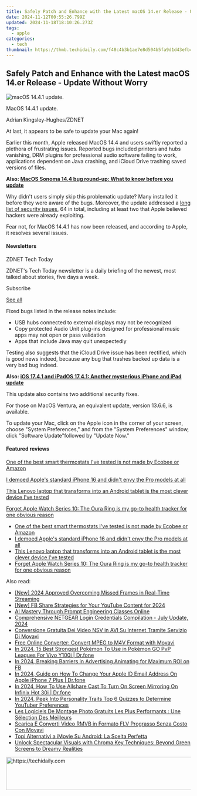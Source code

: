 ```yaml
---
title: Safely Patch and Enhance with the Latest macOS 14.er Release - Update Without Worry
date: 2024-11-12T00:55:26.799Z
updated: 2024-11-18T18:10:26.273Z
tags:
  - apple
categories:
  - tech
thumbnail: https://thmb.techidaily.com/f48c4b3b1ae7e8d504b5fa9d1d43efb4b89cbd743a49407bfffb933b836abc89.png
---
```


## Safely Patch and Enhance with the Latest macOS 14.er Release - Update Without Worry

![macOS 14.4.1 update.](https://www.zdnet.com/a/img/resize/a219c759e4c4c162263d36e22aecf62d22d23508/2024/03/26/84430990-9fb5-4271-8844-3867de358d47/2024-03-26-09-56-06.jpg?auto=webp&width=1280)

MacOS 14.4.1 update.

Adrian Kingsley-Hughes/ZDNET

At last, it appears to be safe to update your Mac again!

Earlier this month, Apple released MacOS 14.4 and users swiftly reported a plethora of frustrating issues. Reported bugs included printers and hubs vanishing, DRM plugins for professional audio software failing to work, applications dependent on Java crashing, and iCloud Drive trashing saved versions of files. 

**Also: [MacOS Sonoma 14.4 bug round-up: What to know before you update](https://www.zdnet.com/article/macos-sonoma-14-4-bug-round-up-what-to-know-before-you-update/)**

Why didn't users simply skip this problematic update? Many installed it before they were aware of the bugs. Moreover, the update addressed a [long list of security issues](https://support.apple.com/en-us/HT214084), 64 in total, including at least two that Apple believed hackers were already exploiting. 

Fear not, for MacOS 14.4.1 has now been released, and according to Apple, it resolves several issues.

#### Newsletters

ZDNET Tech Today

ZDNET's Tech Today newsletter is a daily briefing of the newest, most talked about stories, five days a week.

 Subscribe

[See all](https://www.zdnet.com/newsletters/)

Fixed bugs listed in the release notes include:

* USB hubs connected to external displays may not be recognized
* Copy protected Audio Unit plug-ins designed for professional music apps may not open or pass validation
* Apps that include Java may quit unexpectedly

Testing also suggests that the iCloud Drive issue has been rectified, which is good news indeed, because any bug that trashes backed up data is a very bad bug indeed.

**Also: [iOS 17.4.1 and iPadOS 17.4.1: Another mysterious iPhone and iPad update](https://www.zdnet.com/article/ios-17-4-1-and-ipados-17-4-1-more-mysterious-iphone-and-ipad-updates/)**

This update also contains two additional security fixes. 

For those on MacOS Ventura, an equivalent update, version 13.6.6, is available.

To update your Mac, click on the Apple icon in the corner of your screen, choose "System Preferences," and from the "System Preferences" window, click "Software Update"followed by "Update Now."

#### Featured reviews

[One of the best smart thermostats I've tested is not made by Ecobee or Amazon](https://www.zdnet.com/article/one-of-the-best-smart-thermostats-ive-tested-is-not-made-by-ecobee-or-amazon/ "One of the best smart thermostats I've tested is not made by Ecobee or Amazon")

[I demoed Apple's standard iPhone 16 and didn't envy the Pro models at all](https://www.zdnet.com/article/why-im-recommending-the-standard-iphone-16-over-the-pro-this-year-and-im-not-alone/ "I demoed Apple's standard iPhone 16 and didn't envy the Pro models at all")

[This Lenovo laptop that transforms into an Android tablet is the most clever device I've tested](https://www.zdnet.com/article/i-tested-lenovos-windows-laptop-that-doubles-as-an-android-tablet-and-it-has-so-much-potential/ "This Lenovo laptop that transforms into an Android tablet is the most clever device I've tested")

[Forget Apple Watch Series 10: The Oura Ring is my go-to health tracker for one obvious reason](https://www.zdnet.com/article/forget-apple-watch-series-10-the-oura-ring-is-my-go-to-health-tracker-for-one-obvious-reason/ "Forget Apple Watch Series 10: The Oura Ring is my go-to health tracker for one obvious reason")

* [One of the best smart thermostats I've tested is not made by Ecobee or Amazon](https://www.zdnet.com/article/one-of-the-best-smart-thermostats-ive-tested-is-not-made-by-ecobee-or-amazon/ "One of the best smart thermostats I've tested is not made by Ecobee or Amazon")
* [I demoed Apple's standard iPhone 16 and didn't envy the Pro models at all](https://www.zdnet.com/article/why-im-recommending-the-standard-iphone-16-over-the-pro-this-year-and-im-not-alone/ "I demoed Apple's standard iPhone 16 and didn't envy the Pro models at all")
* [This Lenovo laptop that transforms into an Android tablet is the most clever device I've tested](https://www.zdnet.com/article/i-tested-lenovos-windows-laptop-that-doubles-as-an-android-tablet-and-it-has-so-much-potential/ "This Lenovo laptop that transforms into an Android tablet is the most clever device I've tested")
* [Forget Apple Watch Series 10: The Oura Ring is my go-to health tracker for one obvious reason](https://www.zdnet.com/article/forget-apple-watch-series-10-the-oura-ring-is-my-go-to-health-tracker-for-one-obvious-reason/ "Forget Apple Watch Series 10: The Oura Ring is my go-to health tracker for one obvious reason")

<ins class="adsbygoogle"
     style="display:block"
     data-ad-format="autorelaxed"
     data-ad-client="ca-pub-7571918770474297"
     data-ad-slot="1223367746"></ins>

<ins class="adsbygoogle"
     style="display:block"
     data-ad-client="ca-pub-7571918770474297"
     data-ad-slot="8358498916"
     data-ad-format="auto"
     data-full-width-responsive="true"></ins>

<span class="atpl-alsoreadstyle">Also read:</span>
<div><ul>
<li><a href="https://digital-screen-recording.techidaily.com/new-2024-approved-overcoming-missed-frames-in-real-time-streaming/"><u>[New] 2024 Approved Overcoming Missed Frames in Real-Time Streaming</u></a></li>
<li><a href="https://youtube-sure.techidaily.com/b-share-strategies-for-your-youtube-content-for-2024/"><u>[New] FB Share Strategies for Your YouTube Content for 2024</u></a></li>
<li><a href="https://tech-savvy.techidaily.com/ai-mastery-through-prompt-engineering-classes-online/"><u>AI Mastery Through Prompt Engineering Classes Online</u></a></li>
<li><a href="https://tech-recovery.techidaily.com/comprehensive-netgear-login-credentials-compilation-july-update-2024/"><u>Comprehensive NETGEAR Login Credentials Compilation - July Update, 2024</u></a></li>
<li><a href="https://techtrends.techidaily.com/conversione-gratuita-dei-video-nsv-in-avi-su-internet-tramite-servizio-di-movavi/"><u>Conversione Gratuita Dei Video NSV in AVI Su Internet Tramite Servizio Di Movavi</u></a></li>
<li><a href="https://techtrends.techidaily.com/free-online-converter-convert-mpeg-to-m4v-format-with-movavi/"><u>Free Online Converter: Convert MPEG to M4V Format with Movavi</u></a></li>
<li><a href="https://change-location.techidaily.com/in-2024-15-best-strongest-pokemon-to-use-in-pokemon-go-pvp-leagues-for-vivo-y100i-drfone-by-drfone-virtual-android/"><u>In 2024, 15 Best Strongest Pokémon To Use in Pokémon GO PvP Leagues For Vivo Y100i | Dr.fone</u></a></li>
<li><a href="https://facebook-video-content.techidaily.com/in-2024-breaking-barriers-in-advertising-animating-for-maximum-roi-on-fb/"><u>In 2024, Breaking Barriers in Advertising Animating for Maximum ROI on FB</u></a></li>
<li><a href="https://iphone-unlock.techidaily.com/in-2024-guide-on-how-to-change-your-apple-id-email-address-on-apple-iphone-7-plus-drfone-by-drfone-ios/"><u>In 2024, Guide on How To Change Your Apple ID Email Address On Apple iPhone 7 Plus | Dr.fone</u></a></li>
<li><a href="https://screen-mirror.techidaily.com/in-2024-how-to-use-allshare-cast-to-turn-on-screen-mirroring-on-infinix-hot-30i-drfone-by-drfone-android/"><u>In 2024, How To Use Allshare Cast To Turn On Screen Mirroring On Infinix Hot 30i | Dr.fone</u></a></li>
<li><a href="https://youtube-help.techidaily.com/in-2024-peek-into-personality-traits-top-6-quizzes-to-determine-youtuber-preferences/"><u>In 2024, Peek Into Personality Traits Top 6 Quizzes to Determine YouTuber Preferences</u></a></li>
<li><a href="https://techtrends.techidaily.com/les-logiciels-de-montage-photo-gratuits-les-plus-performants-une-selection-des-meilleurs/"><u>Les Logiciels De Montage Photo Gratuits Les Plus Performants : Une Sélection Des Meilleurs</u></a></li>
<li><a href="https://techtrends.techidaily.com/scarica-e-converti-video-rmvb-in-formato-flv-prograsso-senza-costo-con-movavi/"><u>Scarica E Converti Video RMVB in Formato FLV Prograsso Senza Costo Con Movavi</u></a></li>
<li><a href="https://techtrends.techidaily.com/topi-alternativi-a-imovie-su-android-la-scelta-perfetta/"><u>Topi Alternativi a iMovie Su Android: La Scelta Perfetta</u></a></li>
<li><a href="https://techtrends.techidaily.com/unlock-spectacular-visuals-with-chroma-key-techniques-beyond-green-screens-to-dreamy-realities/"><u>Unlock Spectacular Visuals with Chroma Key Techniques: Beyond Green Screens to Dreamy Realities</u></a></li>
</ul></div>

<!-- affiliate ads begin -->
<a href="https://appsumo.8odi.net/c/5597632/2151855/7443" target="_top" id="2151855">
  <img src="//a.impactradius-go.com/display-ad/7443-2151855" border="0" alt="https://techidaily.com" width="728" height="90"/>
</a>
<img height="0" width="0" src="https://appsumo.8odi.net/i/5597632/2151855/7443" style="position:absolute;visibility:hidden;" border="0" />
<!-- affiliate ads end -->

